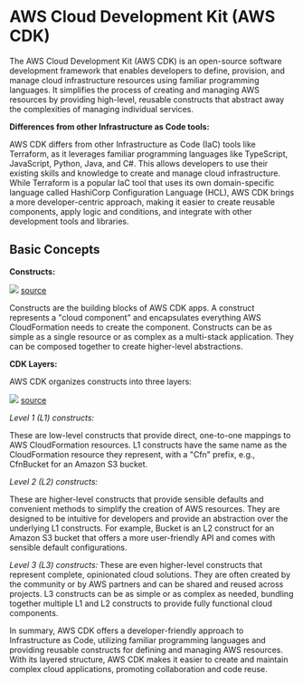 # AWS Cloud Development Kit (AWS CDK)

The AWS Cloud Development Kit (AWS CDK) is an open-source software development framework that enables developers to define, provision, and manage cloud infrastructure resources using familiar programming languages. 
It simplifies the process of creating and managing AWS resources by providing high-level, reusable constructs that abstract away the complexities of managing individual services.

**Differences from other Infrastructure as Code tools:**

AWS CDK differs from other Infrastructure as Code (IaC) tools like Terraform, as it leverages familiar programming languages like TypeScript, JavaScript, Python, Java, and C#. 
This allows developers to use their existing skills and knowledge to create and manage cloud infrastructure. 
While Terraform is a popular IaC tool that uses its own domain-specific language called HashiCorp Configuration Language (HCL), AWS CDK brings a more developer-centric approach, making it easier to create reusable components, apply logic and conditions, and integrate with other development tools and libraries.

## Basic Concepts

**Constructs:**

![](https://d2908q01vomqb2.cloudfront.net/da4b9237bacccdf19c0760cab7aec4a8359010b0/2018/12/17/appstack.png)
[source](https://aws.amazon.com/blogs/aws/boost-your-infrastructure-with-cdk/)

Constructs are the building blocks of AWS CDK apps. 
A construct represents a "cloud component" and encapsulates everything AWS CloudFormation needs to create the component. 
Constructs can be as simple as a single resource or as complex as a multi-stack application. 
They can be composed together to create higher-level abstractions.

**CDK Layers:**

AWS CDK organizes constructs into three layers:

![](https://cevo.com.au/wp-content/uploads/2021/09/CDKDiagram.drawio-1.png)
[source](https://cevo.com.au/post/post-cloud-lego-with-the-aws-cdk/)

_Level 1 (L1) constructs:_

These are low-level constructs that provide direct, one-to-one mappings to AWS CloudFormation resources. 
L1 constructs have the same name as the CloudFormation resource they represent, with a "Cfn" prefix, e.g., CfnBucket for an Amazon S3 bucket.

_Level 2 (L2) constructs:_

These are higher-level constructs that provide sensible defaults and convenient methods to simplify the creation of AWS resources.
They are designed to be intuitive for developers and provide an abstraction over the underlying L1 constructs. 
For example, Bucket is an L2 construct for an Amazon S3 bucket that offers a more user-friendly API and comes with sensible default configurations.

_Level 3 (L3) constructs:_ 
These are even higher-level constructs that represent complete, opinionated cloud solutions. 
They are often created by the community or by AWS partners and can be shared and reused across projects. 
L3 constructs can be as simple or as complex as needed, bundling together multiple L1 and L2 constructs to provide fully functional cloud components.

In summary, AWS CDK offers a developer-friendly approach to Infrastructure as Code, utilizing familiar programming languages and providing reusable constructs for defining and managing AWS resources. 
With its layered structure, AWS CDK makes it easier to create and maintain complex cloud applications, promoting collaboration and code reuse.